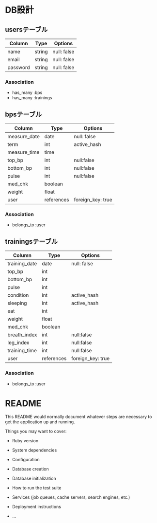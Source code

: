 # DB設計

## usersテーブル
|Column|Type|Options|
|------|----|-------|
|name|string|null: false|
|email|string|null: false|
|password|string|null: false|
### Association
- has_many :bps
- has_many :trainings

## bpsテーブル
|Column|Type|Options|
|------|----|-------|
|measure_date|date|null: false|
|term|int|active_hash|
|measure_time|time||
|top_bp|int|null:false|
|bottom_bp|int|null:false|
|pulse|int|null:false|
|med_chk|boolean||
|weight|float||
|user|references|foreign_key: true|
### Association
- belongs_to :user

## trainingsテーブル
|Column|Type|Options|
|------|----|-------|
|training_date|date|null: false|
|top_bp|int||
|bottom_bp|int||
|pulse|int||
|condition|int|active_hash|
|sleeping|int|active_hash|
|eat|int||
|weight|float||
|med_chk|boolean||
|breath_index|int|null:false|
|leg_index|int|null:false|
|training_time|int|null:false|
|user|references|foreign_key: true|
### Association
- belongs_to :user


# README

This README would normally document whatever steps are necessary to get the
application up and running.

Things you may want to cover:

* Ruby version

* System dependencies

* Configuration

* Database creation

* Database initialization

* How to run the test suite

* Services (job queues, cache servers, search engines, etc.)

* Deployment instructions

* ...
